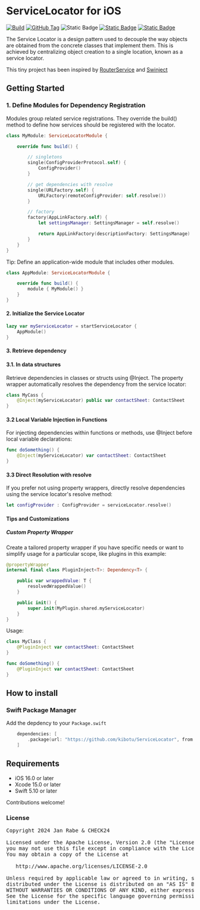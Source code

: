 # ServiceLocator for iOS
[![Build](https://github.com/kibotu/ServiceLocator/actions/workflows/build-swift.yml/badge.svg)](https://github.com/kibotu/ServiceLocator/actions/workflows/build-swift.yml) [![GitHub Tag](https://img.shields.io/github/v/tag/kibotu/ServiceLocator?include_prereleases&sort=semver)](https://github.com/kibotu/ServiceLocator/releases) ![Static Badge](https://img.shields.io/badge/Platform%20-%20iOS%20-%20light_green)
[![Static Badge](https://img.shields.io/badge/iOS%20-%20%3E%2016.0%20-%20light_green)](https://support.apple.com/en-us/101566)
[![Static Badge](https://img.shields.io/badge/Swift%205.10%20-%20orange)](https://www.swift.org/blog/swift-5.10-released/)
                
The Service Locator is a design pattern used to decouple the way objects are obtained from the concrete classes that implement them. This is achieved by centralizing object creation to a single location, known as a service locator. 

This tiny project has been inspired by [RouterService](https://github.com/rockbruno/RouterService) and [Swinject](https://github.com/Swinject/Swinject)

## Getting Started

### 1. Define Modules for Dependency Registration

Modules group related service registrations. They override the build() method to define how services should be registered with the locator.

```swift
class MyModule: ServiceLocatorModule {

    override func build() {

        // singletons
        single(ConfigProviderProtocol.self) {
            ConfigProvider()
        }

        // get dependencies with resolve
        single(URLFactory.self) {
            URLFactory(remoteConfigProvider: self.resolve())
        }

        // factory
        factory(AppLinkFactory.self) {
            let settingsManager: SettingsManager = self.resolve()

            return AppLinkFactory(descriptionFactory: SettingsManage)
        }
    }
}
```

Tip: Define an application-wide module that includes other modules.

```swift
class AppModule: ServiceLocatorModule {

    override func build() {
        module { MyModule() }
    }
}
```

#### 2. Initialize the Service Locator

```swift
lazy var myServiceLocator = startServiceLocator {
    AppModule()
}
```

#### 3. Retrieve dependency

#### 3.1. In data structures

Retrieve dependencies in classes or structs using @Inject. The property wrapper automatically resolves the dependency from the service locator:

```swift
class MyCass {
    @Inject(myServiceLocator) public var contactSheet: ContactSheet
}
```

#### 3.2 Local Variable Injection in Functions

For injecting dependencies within functions or methods, use @Inject before local variable declarations:

```swift
func doSomething() {
    @Inject(myServiceLocator) var contactSheet: ContactSheet
}
```

#### 3.3 Direct Resolution with resolve

If you prefer not using property wrappers, directly resolve dependencies using the service locator's resolve method:

```swift
let configProvider : ConfigProvider = serviceLocator.resolve()
```

#### Tips and Customizations

##### Custom Property Wrapper

Create a tailored property wrapper if you have specific needs or want to simplify usage for a particular scope, like plugins in this example:


```swift
@propertyWrapper
internal final class PluginInject<T>: Dependency<T> {

    public var wrappedValue: T {
        resolvedWrappedValue()
    }

    public init() {
        super.init(MyPlugin.shared.myServiceLocator)
    }
}
```

Usage:

```swift
class MyClass {
    @PluginInject var contactSheet: ContactSheet
}
```

```swift
func doSomething() {
    @PluginInject var contactSheet: ContactSheet
}
```

## How to install

### Swift Package Manager

Add the depdency to your `Package.swift`

```swift
    dependencies: [
        .package(url: "https://github.com/kibotu/ServiceLocator", from: "1.0.2"),
    ]
```

## Requirements

- iOS 16.0 or later
- Xcode 15.0 or later
- Swift 5.10 or later
                            
Contributions welcome!

### License
<pre>
Copyright 2024 Jan Rabe & CHECK24

Licensed under the Apache License, Version 2.0 (the "License");
you may not use this file except in compliance with the License.
You may obtain a copy of the License at

   http://www.apache.org/licenses/LICENSE-2.0

Unless required by applicable law or agreed to in writing, software
distributed under the License is distributed on an "AS IS" BASIS,
WITHOUT WARRANTIES OR CONDITIONS OF ANY KIND, either express or implied.
See the License for the specific language governing permissions and
limitations under the License.
</pre>


